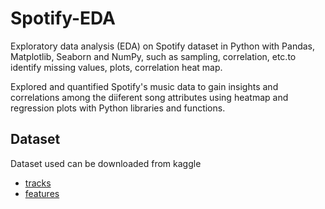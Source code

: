 # Spotify-EDA
Exploratory data analysis (EDA) on Spotify dataset in Python with Pandas, Matplotlib, Seaborn and NumPy, such as sampling, correlation, etc.to identify missing values, plots, correlation heat map.

Explored and quantified Spotify's music data to gain insights and correlations among the diiferent song attributes using heatmap and regression plots with Python libraries and functions.


## Dataset
Dataset used can be downloaded from kaggle 
- [tracks](https://www.kaggle.com/datasets/lehaknarnauli/spotify-datasets?select=tracks.csv) 
- [features](https://www.kaggle.com/datasets/zaheenhamidani/ultimate-spotify-tracks-db)
